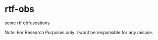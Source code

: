 # rtf-obs
some rtf obfuscations

Note: For Research Purposes only. I wont be responsible for any misuse.
